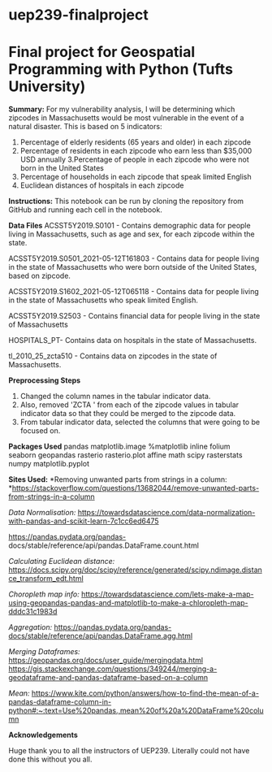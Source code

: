 # uep239-finalproject
# Final project for Geospatial Programming with Python (Tufts University)

**Summary:**  For my vulnerability analysis, I will be determining which zipcodes in Massachusetts would be most vulnerable in the event of a natural disaster. This is based on 5 indicators: 
1. Percentage of elderly residents (65 years and older) in each zipcode
2. Percentage of residents in each zipcode who earn less than $35,000 USD annually
3.Percentage of people in each zipcode who were not born in the United States
4. Percentage of households in each zipcode that speak limited English
5. Euclidean distances of hospitals in each zipcode

**Instructions:** This notebook can be run by cloning the repository from GitHub and running each cell in the notebook.

**Data Files**
ACSST5Y2019.S0101 - Contains demographic data for people living in Massachusetts, such as age and sex, for each zipcode within the state.

ACSST5Y2019.S0501_2021-05-12T161803 - Contains data for people living in the state of Massachusetts who were born outside of the United States, based on zipcode. 

ACSST5Y2019.S1602_2021-05-12T065118 - Contains data for people living in the state of Massachusetts who speak limited English.

ACSST5Y2019.S2503 -  Contains financial data for people living in the state of Massachusetts

HOSPITALS_PT- Contains data on hospitals in the state of Massachusetts.

tl_2010_25_zcta510 - Contains data on zipcodes in the state of Massachusetts. 

**Preprocessing Steps**
1. Changed the column names in the tabular indicator data. 
2. Also, removed 'ZCTA ' from each of the zipcode values in tabular indicator data so that they could be merged to the zipcode data.
3. From tabular indicator data, selected the columns that were going to be focused on. 

**Packages Used**
pandas 
matplotlib.image 
%matplotlib inline
folium   
seaborn 
geopandas 
rasterio 
rasterio.plot 
affine 
math
scipy
rasterstats
numpy 
matplotlib.pyplot

**Sites Used:** 
*Removing unwanted parts from strings in a column: *https://stackoverflow.com/questions/13682044/remove-unwanted-parts-from-strings-in-a-column 

*Data Normalisation:* https://towardsdatascience.com/data-normalization-with-pandas-and-scikit-learn-7c1cc6ed6475

https://pandas.pydata.org/pandas-
docs/stable/reference/api/pandas.DataFrame.count.html

*Calculating Euclidean distance:* https://docs.scipy.org/doc/scipy/reference/generated/scipy.ndimage.distance_transform_edt.html

*Choropleth map info:* https://towardsdatascience.com/lets-make-a-map-using-geopandas-pandas-and-matplotlib-to-make-a-chloropleth-map-dddc31c1983d

*Aggregation:* https://pandas.pydata.org/pandas-docs/stable/reference/api/pandas.DataFrame.agg.html

*Merging Dataframes:* https://geopandas.org/docs/user_guide/mergingdata.html
https://gis.stackexchange.com/questions/349244/merging-a-geodataframe-and-pandas-dataframe-based-on-a-column

*Mean:* https://www.kite.com/python/answers/how-to-find-the-mean-of-a-pandas-dataframe-column-in-python#:~:text=Use%20pandas.,mean%20of%20a%20DataFrame%20column

**Acknowledgements**

Huge thank you to all the instructors of UEP239. Literally could not have done this without you all. 




